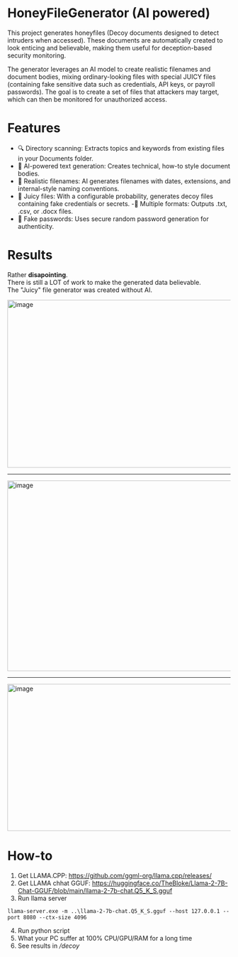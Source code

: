 # HoneyFileGenerator (AI powered)
This project generates honeyfiles (Decoy documents designed to detect intruders when accessed). These documents are automatically created to look enticing and believable, making them useful for deception-based security monitoring.

The generator leverages an AI model to create realistic filenames and document bodies, mixing ordinary-looking files with special JUICY files (containing fake sensitive data such as credentials, API keys, or payroll passwords). The goal is to create a set of files that attackers may target, which can then be monitored for unauthorized access.

# Features
- 🔍 Directory scanning: Extracts topics and keywords from existing files in your Documents folder.
- 📝 AI-powered text generation: Creates technical, how-to style document bodies.
- 📂 Realistic filenames: AI generates filenames with dates, extensions, and internal-style naming conventions.
- 🍯 Juicy files: With a configurable probability, generates decoy files containing fake credentials or secrets.
-📑 Multiple formats: Outputs .txt, .csv, or .docx files.
- 🔐 Fake passwords: Uses secure random password generation for authenticity.

# Results
Rather **disapointing**.<br>
There is still a LOT of work to make the generated data believable.<br>
The "Juicy" file generator was created without AI.<br>

<img width="656" height="378" alt="image" src="https://github.com/user-attachments/assets/bac21e61-d869-433b-9e8a-7ddd29278218" />

<hr>
<img width="616" height="429" alt="image" src="https://github.com/user-attachments/assets/e567ac96-e6ce-491d-b50e-b69da38619a3" />

<hr>

<img width="610" height="331" alt="image" src="https://github.com/user-attachments/assets/89eb4ab4-bd9d-434e-9043-e91bc2e1f047" />


# How-to

1. Get LLAMA.CPP: https://github.com/ggml-org/llama.cpp/releases/
2. Get LLAMA chhat GGUF: https://huggingface.co/TheBloke/Llama-2-7B-Chat-GGUF/blob/main/llama-2-7b-chat.Q5_K_S.gguf
3. Run llama server
```
llama-server.exe -m ..\llama-2-7b-chat.Q5_K_S.gguf --host 127.0.0.1 --port 8080 --ctx-size 4096
```
4. Run python script
5. What your PC suffer at 100% CPU/GPU/RAM for a long time
6. See results in */decoy*

